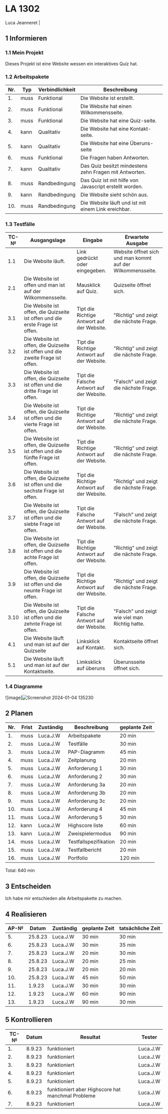 # LA 1302

Luca Jeanneret
                                                     |
## 1 Informieren

### 1.1 Mein Projekt

Dieses Projekt ist eine Website wessen ein interaktives Quiz hat.

### 1.2 Arbeitspakete

| Nr. | Typ | Verbindlichkeit | Beschreibung |
| --- |---- | ----- | --------- |
| 1.| muss | Funktional | Die Website ist erstellt. |
| 2.| muss | Funktional | Die Website hat einen Wilkommensseite. |
| 3.| muss | Funktional | Die Website hat eine Quiz-seite. |
| 4.| kann | Qualitativ | Die Website hat eine Kontakt-seite. |
| 5.| kann | Qualitativ | Die Website hat eine Überuns-seite |
| 6.| muss | Funktional | Die Fragen haben Antworten. |
| 7.| kann | Qualitativ | Das Quiz besitzt mindestens zehn Fragen mit Antworten. |
| 8.| muss | Randbedingung | Das Quiz ist mit hilfe von Javascript erstellt worden. |
| 9.| kann | Randbedingung | Die Website sieht schön aus. |
| 10.| muss | Randbedingung | Die Website läuft und ist mit einem Link ereichbar. |


### 1.3 Testfälle

| TC-№ | Ausgangslage | Eingabe | Erwartete Ausgabe |
| ---- | ------------ | ------- | ----------------- |
| 1.1  | Die Website läuft. | Link gedrückt oder eingegeben. | Website öffnet sich und man kommt auf der Wilkommensseite. |
| 2.1  | Die Website ist offen und man ist auf der Wilkommensseite. | Mausklick auf Quiz. | Quizseite öffnet sich. |
| 3.1  | Die Website ist offen, die Quizseite ist offen und die erste Frage ist offen.  | Tipt die Richtige Antwort auf der Website. | "Richtig" und zeigt die nächste Frage. |
| 3.2  | Die Website ist offen, die Quizseite ist offen und die zweite Frage ist offen.  | Tipt die Richtige Antwort auf der Website. | "Richtig" und zeigt die nächste Frage. |
| 3.3  | Die Website ist offen, die Quizseite ist offen und die dritte Frage ist offen.  | Tipt die Falsche Antwort auf der Website. | "Falsch" und zeigt die nächste Frage. |
| 3.4  | Die Website ist offen, die Quizseite ist offen und die vierte Frage ist offen.  | Tipt die Richtige Antwort auf der Website. | "Richtig" und zeigt die nächste Frage. |
| 3.5  | Die Website ist offen, die Quizseite ist offen und die fünfte Frage ist offen.  | Tipt die Richtige Antwort auf der Website. | "Richtig" und zeigt die nächste Frage. |
| 3.6  | Die Website ist offen, die Quizseite ist offen und die sechste Frage ist offen.  | Tipt die Richtige Antwort auf der Website. | "Richtig" und zeigt die nächste Frage. |
| 3.7  | Die Website ist offen, die Quizseite ist offen und die siebte Frage ist offen.  | Tipt die Falsche Antwort auf der Website. | "Falsch" und zeigt die nächste Frage. |
| 3.8  | Die Website ist offen, die Quizseite ist offen und die achte Frage ist offen.  | Tipt die Richtige Antwort auf der Website. | "Richtig" und zeigt die nächste Frage. |
| 3.9  | Die Website ist offen, die Quizseite ist offen und die neunte Frage ist offen.  | Tipt die Richtige Antwort auf der Website. | "Richtig" und zeigt die nächste Frage. |
| 3.10  | Die Website ist offen, die Quizseite ist offen und die zehnte Frage ist offen.  | Tipt die Falsche Antwort auf der Website. | "Falsch" und zeigt wie viel man Richtig hatte. |
| 4.1  | Die Website läuft und man ist auf der Quizseite | Linksklick auf Kontakt. | Kontaktseite öffnet sich. |
| 5.1  | Die Website läuft und man ist auf der Kontaktseite. | Limksklick auf überuns | Überunsseite öffnet sich. |


### 1.4 Diagramme

![image]![Screenshot 2024-01-04 135230](https://github.com/Plasticgun21/LA1302/assets/110892742/d92034ff-d3f4-4391-ba83-5456e7cd35e9)


## 2 Planen

| Nr. | Frist | Zuständig | Beschreibung | geplante Zeit |
| ---- | ----- | --------- | ------------ | ------------- |
| 1. | muss | Luca.J.W | Arbeitspakete | 20 min |
| 2. | muss | Luca.J.W | Testfälle | 30 min |
| 3. | muss | Luca.J.W | PAP-Diagramm | 45 min |
| 4. | muss | Luca.J.W | Zeitplanung | 20 min |
| 5. | muss | Luca.J.W | Anforderung 1 | 30 min |
| 6. | muss | Luca.J.W | Anforderung 2 | 30 min |
| 7. | muss | Luca.J.W | Anforderung 3a | 20 min |
| 8. | muss | Luca.J.W | Anforderung 3b | 20 min |
| 9. | muss | Luca.J.W | Anforderung 3c | 20 min |
| 10. | muss | Luca.J.W | Anforderung 4 | 45 min |
| 11. | muss | Luca.J.W | Anforderung 5 | 30 min |
| 12. | kann | Luca.J.W | Highscore liste | 60 min |
| 13. | kann | Luca.J.W | Zweispielermodus | 90 min |
| 14. | muss | Luca.J.W | Testfallspezifikation | 20 min |
| 15. | muss | Luca.J.W | Testfallbericht | 20 min |
| 16. | muss | Luca.J.W | Portfolio | 120 min |
Total: 640 min


## 3 Entscheiden

Ich habe mir entschieden alle Arbeitspakette zu machen.

## 4 Realisieren

| AP-№ | Datum | Zuständig | geplante Zeit | tatsächliche Zeit |
| ---- | ----- | --------- | ------------- | ----------------- |
| 5.   |25.8.23| Luca.J.W  |       30 min  |          30 min   |
| 6.   |25.8.23| Luca.J.W  |       30 min  |          35 min   |
| 7.   |25.8.23| Luca.J.W  |       20 min  |          30 min   |
| 8.   |25.8.23| Luca.J.W  |       20 min  |          25 min   |
| 9.   |25.8.23| Luca.J.W  |       20 min  |          20 min   |
| 10.  |25.8.23| Luca.J.W  |       45 min  |          50 min   |
| 11.  |1.9.23 | Luca.J.W  |       30 min  |          30 min   |
| 12.  |1.9.23 | Luca.J.W  |       60 min  |          90 min   |
| 13.  |1.9.23 | Luca.J.W  |       90 min  |          30 min   |


## 5 Kontrollieren

| TC-№ | Datum | Resultat | Tester |
| ---- | ----- | -------- | ------ |
| 1.   |8.9.23 |funktioniert|Luca.J.W|
| 2.   |8.9.23 |funktioniert|Luca.J.W|
| 3.   |8.9.23 |funktioniert|Luca.J.W|
| 4.   |8.9.23 |funktioniert|Luca.J.W|
| 5.   |8.9.23 |funktioniert|Luca.J.W|
| 6.   |8.9.23 |funktioniert aber Highscore hat manchmal Probleme|Luca.J.W|
| 7.   |8.9.23 |funktioniert|Luca.J.W|
